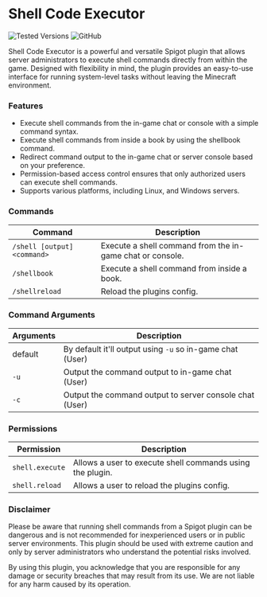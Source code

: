 # Shell Code Executor

![Tested Versions](https://img.shields.io/badge/Tested%20on-1.19.x-brightgreen?style=for-the-badge)
![GitHub](https://img.shields.io/github/license/danielmillar/Shell-Code-Executor?color=bright_green&style=for-the-badge)


Shell Code Executor is a powerful and versatile Spigot plugin that allows server administrators to execute shell commands directly from within the game. Designed with flexibility in mind, the plugin provides an easy-to-use interface for running system-level tasks without leaving the Minecraft environment.

### Features

* Execute shell commands from the in-game chat or console with a simple command syntax.
* Execute shell commands from inside a book by using the shellbook command.
* Redirect command output to the in-game chat or server console based on your preference.
* Permission-based access control ensures that only authorized users can execute shell commands.
* Supports various platforms, including Linux, and Windows servers.

### Commands

| Command                     | Description                                               |
|-----------------------------|-----------------------------------------------------------|
| `/shell [output] <command>` | Execute a shell command from the in-game chat or console. |
| `/shellbook`                | Execute a shell command from inside a book.               |
| `/shellreload`              | Reload the plugins config.                                |


### Command Arguments

| Arguments | Description                                               |
|-----------|-----------------------------------------------------------|
| default   | By default it'll output using `-u` so in-game chat (User) |
| `-u`      | Output the command output to in-game chat (User)          |
| `-c`      | Output the command output to server console chat (User)   |

### Permissions

| Permission      | Description                                               |
|-----------------|-----------------------------------------------------------|
| `shell.execute` | Allows a user to execute shell commands using the plugin. |
| `shell.reload`  | Allows a user to reload the plugins config.               |


### Disclaimer

Please be aware that running shell commands from a Spigot plugin can be dangerous and is not recommended for inexperienced users or in public server environments. This plugin should be used with extreme caution and only by server administrators who understand the potential risks involved.

By using this plugin, you acknowledge that you are responsible for any damage or security breaches that may result from its use. We are not liable for any harm caused by its operation.